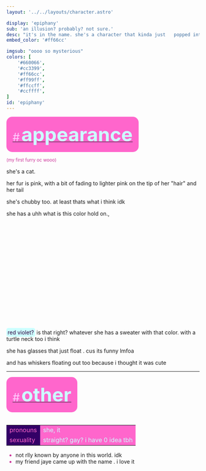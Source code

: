 ```yaml
---
layout: '../../layouts/character.astro'

display: 'epiphany'
sub: 'an illusion? probably? not sure.'
desc: "it's in the name. she's a character that kinda just   popped into my eyes when i blinked or something. shit's cool i hope it generates me more characters"
embed_color: '#ff66cc'

imgsub: "oooo so mysterious"
colors: [
    '#660066',
    '#cc3399',
    '#ff66cc',
    '#ff99ff',
    '#ffccff',
    '#ccffff',
]
id: 'epiphany'
---
```

<style>
    :root {
        --header-color: #303;
        --header-logo-color-1: #ccffff;
        --header-logo-color-2: #ff66cc;

        --col-bright: #ccffff;
        --col-light: #ffccff;
        --col-main: #ff66cc;
        --col-dim: #cc3399;
        --col-dark: #330066;

        --col-bg: #606;
        --col-char-bg: #6699ff;

        --col-link: #ff66cc;
        --col-link-hover: #ffccff
    }

    i {
        text-decoration: italic;
        color: var(--col-dim);
    }

    .white {
        color: var(--col-bright);
        background-color: var(--col-dark);
        padding: 3px;
        border-radius: 5px;
    }

    .black {
        color: #2f003e;
        background-color: var(--col-bright);
        padding: 3px;
        border-radius: 5px;
    }

    li::marker {
        color: var(--col-dim);  
    }

    table {
        color: var(--col-bright);
    }
    
    td {
        background-color: var(--col-main);
    }

    td.name {
        background-color: var(--col-dark);
        color: var(--col-main);
        box-shadow: unset;
        align-content: start;
    }
</style>


<section id="appearance" style="text-align: left">

<div style="background-color: var(--col-main); padding: 16px; border-radius: 15px; width: fit-content;">
<a href="#appearance">
<span style="font-size: 30px; color: var(--col-light)">#</span>
<span style="font-weight: bolder; font-size: 50px; margin: 0; margin-top: 30px; color: var(--col-bright)">
appearance
</span>
</a>
</div>

<sub style="color: var(--col-dim)">(my first furry oc wooo)</sub>

she's a cat.

her fur is pink, with a bit of fading to lighter pink on the tip of her "hair" and her tail

she's chubby too. at least thats what i think idk

she has a uhh what is this color hold on.,

<p>&nbsp;</p>
<p>&nbsp;</p>
<p>&nbsp;</p>
<p>&nbsp;</p>
<p>&nbsp;</p>
<p>&nbsp;</p>
<p>&nbsp;</p>
<p>&nbsp;</p>
<p>&nbsp;</p>

<span class="black">red violet?</span> is that right? whatever she has a sweater with that color. with a turtle neck too i think

she has glasses that just float   . cus its funny lmfoa

and has whiskers floating out too because i thought it was cute

</section>

<hr>
<section id="other" style="text-align: left">

<div style="background-color: var(--col-main); padding: 16px; border-radius: 15px; width: fit-content;">
<a href="#other">
<span style="font-size: 30px; color: var(--col-light)">#</span>
<span style="font-weight: bolder; font-size: 50px; margin: 0; margin-top: 30px; color: var(--col-bright)">
other
</span>
</a>
</div>

<br>
<table>

<tr>
    <td class="name">pronouns</td>
    <td>she, it</td>
</tr>

<tr>
    <td class="name">sexuality</td>
    <td>straight? gay? i have 0 idea tbh</td>
</tr>

</table>

- not rlly known by anyone in this world. idk
- my friend jaye came up with the name . i love it

</section>